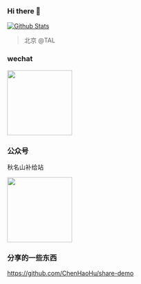 ### Hi there 👋

[![Github Stats](https://github-readme-stats.vercel.app/api?username=ChenHaoHu&show_icons=true&count_private=true)](https://github.com/ChenHaoHu)


> 北京 @TAL

### wechat


<img src="https://user-images.githubusercontent.com/28889368/148737537-27032f86-8f04-43b0-bced-280d6b77dcdd.png" width = "150" height = "150" alt="" align=center />


### 公众号

秋名山补给站

<img src="https://user-images.githubusercontent.com/28889368/148737732-e5b97dcd-1a2d-45f9-b103-6db5a2848368.png" height = "150"  alt="" align=center />


### 分享的一些东西

https://github.com/ChenHaoHu/share-demo




  



